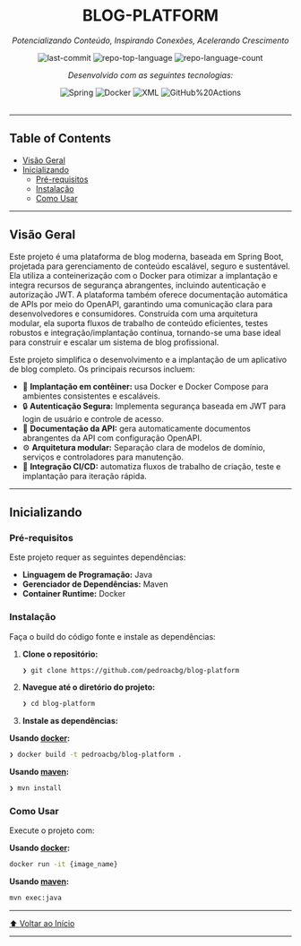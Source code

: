 <div id="top">

<!-- HEADER STYLE: CLASSIC -->
<div align="center">


# BLOG-PLATFORM

<em>Potencializando Conteúdo, Inspirando Conexões, Acelerando Crescimento</em>

<!-- BADGES -->
<img src="https://img.shields.io/github/last-commit/pedroacbg/blog-platform?style=flat&logo=git&logoColor=white&color=0080ff" alt="last-commit">
<img src="https://img.shields.io/github/languages/top/pedroacbg/blog-platform?style=flat&color=0080ff" alt="repo-top-language">
<img src="https://img.shields.io/github/languages/count/pedroacbg/blog-platform?style=flat&color=0080ff" alt="repo-language-count">

<em>Desenvolvido com as seguintes tecnologias:</em>

<img src="https://img.shields.io/badge/Spring-000000.svg?style=flat&logo=Spring&logoColor=white" alt="Spring">
<img src="https://img.shields.io/badge/Docker-2496ED.svg?style=flat&logo=Docker&logoColor=white" alt="Docker">
<img src="https://img.shields.io/badge/XML-005FAD.svg?style=flat&logo=XML&logoColor=white" alt="XML">
<img src="https://img.shields.io/badge/GitHub%20Actions-2088FF.svg?style=flat&logo=GitHub-Actions&logoColor=white" alt="GitHub%20Actions">

</div>
<br>

---

## Table of Contents

- [Visão Geral](#overview)
- [Inicializando](#getting-started)
    - [Pré-requisitos](#prerequisites)
    - [Instalação](#installation)
    - [Como Usar](#usage)

---

## Visão Geral

Este projeto é uma plataforma de blog moderna, baseada em Spring Boot, projetada para gerenciamento de conteúdo escalável, seguro e sustentável. Ela utiliza a conteinerização com o Docker para otimizar a implantação e integra recursos de segurança abrangentes, incluindo autenticação e autorização JWT. A plataforma também oferece documentação automática de APIs por meio do OpenAPI, garantindo uma comunicação clara para desenvolvedores e consumidores. Construída com uma arquitetura modular, ela suporta fluxos de trabalho de conteúdo eficientes, testes robustos e integração/implantação contínua, tornando-se uma base ideal para construir e escalar um sistema de blog profissional.

Este projeto simplifica o desenvolvimento e a implantação de um aplicativo de blog completo. Os principais recursos incluem:

- 🐳 **Implantação em contêiner:** usa Docker e Docker Compose para ambientes consistentes e escaláveis.
- 🔒 **Autenticação Segura:** Implementa segurança baseada em JWT para login de usuário e controle de acesso.
- 📜 **Documentação da API:** gera automaticamente documentos abrangentes da API com configuração OpenAPI.
- ⚙️ **Arquitetura modular:** Separação clara de modelos de domínio, serviços e controladores para manutenção.
- 🚀 **Integração CI/CD:** automatiza fluxos de trabalho de criação, teste e implantação para iteração rápida.

---

## Inicializando

### Pré-requisitos

Este projeto requer as seguintes dependências:

- **Linguagem de Programação:** Java
- **Gerenciador de Dependências:** Maven
- **Container Runtime:** Docker

### Instalação

Faça o build do código fonte e instale as dependências:

1. **Clone o repositório:**

    ```sh
    ❯ git clone https://github.com/pedroacbg/blog-platform
    ```

2. **Navegue até o diretório do projeto:**

    ```sh
    ❯ cd blog-platform
    ```

3. **Instale as dependências:**

**Usando [docker](https://www.docker.com/):**

```sh
❯ docker build -t pedroacbg/blog-platform .
```
**Usando [maven](https://maven.apache.org/):**

```sh
❯ mvn install
```

### Como Usar

Execute o projeto com:

**Usando [docker](https://www.docker.com/):**

```sh
docker run -it {image_name}
```
**Usando [maven](https://maven.apache.org/):**

```sh
mvn exec:java
```

---

<div align="left"><a href="#top">⬆ Voltar ao Início</a></div>

---
